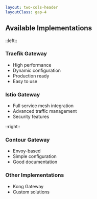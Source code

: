 ```yaml
layout: two-cols-header
layoutClass: gap-4
```

## Available Implementations

::left::

<v-click>

### Traefik Gateway
- High performance
- Dynamic configuration
- Production ready
- Easy to use

</v-click>

<v-click>

### Istio Gateway
- Full service mesh integration
- Advanced traffic management
- Security features

</v-click>

::right::

<v-click>

### Contour Gateway
- Envoy-based
- Simple configuration
- Good documentation

</v-click>

<v-click>

### Other Implementations
- Kong Gateway
- Custom solutions

</v-click>
